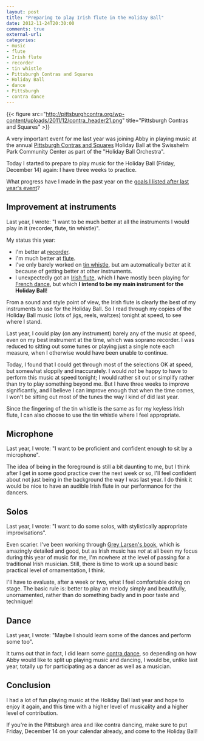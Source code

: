 ```yaml
---
layout: post
title: "Preparing to play Irish flute in the Holiday Ball"
date: 2012-11-24T20:30:00
comments: true
external-url: 
categories: 
- music
- flute
- Irish flute
- recorder
- tin whistle
- Pittsburgh Contras and Squares
- Holiday Ball
- dance
- Pittsburgh
- contra dance
---
```

{{< figure src="http://pittsburghcontra.org/wp-content/uploads/2011/12/contra_header21.png" title="Pittsburgh Contras and Squares" >}}

A very important event for me last year was joining Abby in playing music at the annual [Pittsburgh Contras and Squares](http://pittsburghcontra.org/) Holiday Ball at the Swisshelm Park Community Center as part of the "Holiday Ball Orchestra".

Today I started to prepare to play music for the Holiday Ball (Friday, December 14) again: I have three weeks to practice.

What progress have I made in the past year on the [goals I listed after last year's event](/blog/2011/12/16/playing-recorder-and-flute-at-the-holiday-ball/)?

<!--more-->

## Improvement at instruments

Last year, I wrote: "I want to be much better at all the instruments I would play in it (recorder, flute, tin whistle)".

My status this year:

- I'm better at [recorder](/blog/categories/recorder/).
- I'm much better at [flute](/blog/categories/flute/).
- I've only barely worked on [tin whistle](/blog/categories/tin-whistle/), but am automatically better at it because of getting better at other instruments.
- I unexpectedly got an [Irish flute](/blog/categories/irish-flute/), which I have mostly been playing for [French dance](/blog/categories/french-dance/), but which **I intend to be my main instrument for the Holiday Ball**!

From a sound and style point of view, the Irish flute is clearly the best of my instruments to use for the Holiday Ball. So I read through my copies of the Holiday Ball music (lots of jigs, reels, waltzes) tonight at speed, to see where I stand.

Last year, I could play (on any instrument) barely any of the music at speed, even on my best instrument at the time, which was soprano recorder. I was reduced to sitting out some tunes or playing just a single note each measure, when I otherwise would have been unable to continue.

Today, I found that I could get through most of the selections OK at speed, but somewhat sloppily and inaccurately. I would *not* be happy to have to perform this music at speed tonight; I would rather sit out or simplify rather than try to play something beyond me. But I have three weeks to improve significantly, and I believe I can improve enough that when the time comes, I won't be sitting out most of the tunes the way I kind of did last year.

Since the fingering of the tin whistle is the same as for my keyless Irish flute, I can also choose to use the tin whistle where I feel appropriate.

## Microphone

Last year, I wrote: "I want to be proficient and confident enough to sit by a microphone".

The idea of being in the foreground is still a bit daunting to me, but I think after I get in some good practice over the next week or so, I'll feel confident about not just being in the background the way I was last year. I do think it would be nice to have an audible Irish flute in our performance for the dancers.

## Solos

Last year, I wrote: "I want to do some solos, with stylistically appropriate improvisations".

Even scarier. I've been working through [Grey Larsen's book](/blog/_posts/2012/06/12/ordered-the-casey-burns-small-handed-irish-flute/), which is amazingly detailed and good, but as Irish music has *not* at all been my focus during this year of music for me, I'm nowhere at the level of passing for a traditional Irish musician. Still, there is time to work up a sound basic practical level of ornamentation, I think.

I'll have to evaluate, after a week or two, what I feel comfortable doing on stage. The basic rule is: better to play an melody simply and beautifully, unornamented, rather than do something badly and in poor taste and technique!

## Dance

Last year, I wrote: "Maybe I should learn some of the dances and perform some too".

It turns out that in fact, I did learn some [contra dance](/blog/2012/10/07/my-first-contra-dance-workshop-unexpected-fun/), so depending on how Abby would like to split up playing music and dancing, I would be, unlike last year, totally up for participating as a dancer as well as a musician.

## Conclusion

I had a lot of fun playing music at the Holiday Ball last year and hope to enjoy it again, and this time with a higher level of musicality and a higher level of contribution.

If you're in the Pittsburgh area and like contra dancing, make sure to put Friday, December 14 on your calendar already, and come to the Holiday Ball!
